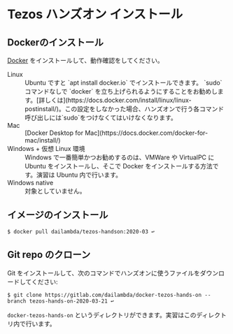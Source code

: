# Tezos ハンズオン インストール

## Dockerのインストール

[Docker](https://www.docker.com) をインストールして、動作確認をしてください。

<dl>
<dt>Linux
<dd>Ubuntu ですと `apt install docker.io` でインストールできます。
`sudo` コマンドなしで `docker` を立ち上げられるようにすることをお勧めします。[詳しくは](https://docs.docker.com/install/linux/linux-postinstall/)。この設定をしなかった場合、ハンズオンで行う各コマンド呼び出しには`sudo`をつけなくてはいけなくなります。

<dt>Mac
<dd>[Docker Desktop for Mac](https://docs.docker.com/docker-for-mac/install/)

<dt>Windows + 仮想 Linux 環境
<dd> Windows で一番簡単かつお勧めするのは、VMWare や VirtualPC に Ubuntu をインストールし、そこで Docker をインストールする方法です。演習は Ubuntu 内で行います。

<dt>Windows native
<dd>対象としていません。
</dl>

## イメージのインストール

```
$ docker pull dailambda/tezos-handson:2020-03 ↩️
```

## Git repo のクローン

Git をインストールして、次のコマンドでハンズオンに使うファイルをダウンロードしてください:

```
$ git clone https://gitlab.com/dailambda/docker-tezos-hands-on --branch tezos-hands-on-2020-03-21 ↩️
```

`docker-tezos-hands-on` というディレクトリができます。実習はこのディレクトリ内で行います。
